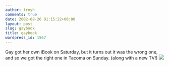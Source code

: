 ```yaml
---
author: troyh
comments: true
date: 2002-08-26 01:15:22+00:00
layout: post
slug: gaybook
title: gaybook
wordpress_id: 1567
---
```


Gay got her own iBook on Saturday, but it turns out it was the wrong one, and so we got the right one in Tacoma on Sunday.  (along with a new TV!) ![](http://a248.e.akamai.net/7/248/2041/155/store.apple.com/Catalog/US/Images/productshotibook14inch.jpg)
